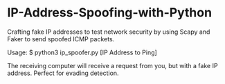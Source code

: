# IP-Address-Spoofing-with-Python
Crafting fake IP addresses to test network security by using Scapy and Faker to send spoofed ICMP packets. 


Usage:
$ python3 ip_spoofer.py [IP Address to Ping]

The receiving computer will receive a request from you, but with a fake IP address. Perfect for evading detection.

